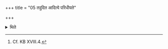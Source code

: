 +++
title = "05 तदुदित आदित्ये परिधीयते"

+++

<details><summary>थिते</summary>

5. It is concluded after the sun has risen.[^1]  

[^1]: Cf. KB XVIII.4.  
</details>
